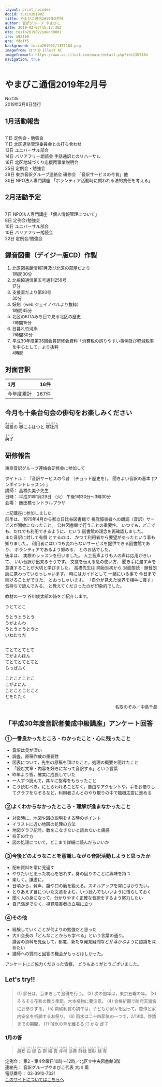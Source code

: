 ```yaml
---
layout: print_noindex
docid: tusin201902
title: やまびこ通信2019年2月号
author: 音訳グループ やまびこ
date: 2019-02-07T15:13:36Z
oto: tusin201902/sound0001
iro: a92160
gra: fdeff5
background: tusin201902/1357104.png
imagefrom: はつ @ Illust AC
imagefromurl: https://www.ac-illust.com/main/detail.php?id=1357104
navigation: true
---
```


# <span data-dur="4.4" data-begin="2.050" id="xmri_0001">やまびこ通信2019年2月号</span>

<span data-dur="2.722" data-begin="6.450" id="xmri_0002">No.135</span>  
<span data-dur="4.213" data-begin="9.172" id="xmri_0003">2019年2月8日発行</span>

## <span data-dur="2.723" data-begin="18.171" id="xmri_0006">1月活動報告</span>

<img class="migi" src="media/tusin201902/cut1.png" alt="" />

<span data-dur="1.544" data-begin="20.894" id="xmri_0007">11日</span>
<span data-dur="3.263" data-begin="22.438" id="xmri_0008">定例会・勉強会</span>  
<span data-dur="1.544" data-begin="25.701" id="xmri_0009">11日</span>
<span data-dur="4.153" data-begin="27.245" id="xmri_000A">北区選挙管理委員会との打ち合わせ</span>  
<span data-dur="1.525" data-begin="31.398" id="xmri_000B">13日</span>
<span data-dur="2.635" data-begin="32.923" id="xmri_000C">ユニバーサル部会</span>  
<span data-dur="1.357" data-begin="35.558" id="xmri_000D">14日</span>
<span data-dur="2.092" data-begin="36.915" id="xmri_000E">バリアフリー朗読会</span>
<span data-dur="3.175" data-begin="39.007" id="xmri_000F">手話通訳とのリハーサル</span>  
<span data-dur="1.562" data-begin="42.182" id="xmri_0010">16日</span>
<span data-dur="4.349" data-begin="43.744" id="xmri_0011">北区地域づくり応援団事業説明会</span>  
<span data-dur="1.571" data-begin="48.093" id="xmri_0012">25日</span>
<span data-dur="3.263" data-begin="49.664" id="xmri_0013">定例会・勉強会</span>  
<span data-dur="1.588" data-begin="52.927" id="xmri_0014">29日</span>
<span data-dur="2.661" data-begin="54.515" id="xmri_0015">東京音訳グループ連絡会</span>
<span data-dur="1.365" data-begin="57.176" id="xmri_0016">研修会</span>
<span data-dur="3.387" data-begin="58.541" id="xmri_0017">「音訳サービスの今昔」他</span>  
<span data-dur="1.52" data-begin="61.928" id="xmri_0018">30日</span>
<span data-dur="2.732" data-begin="63.448" id="xmri_0019">NPO法人専門講座</span>
<span data-dur="5.937" data-begin="66.180" id="xmri_001A">「ボランティア活動時に問われる法的責任を考える」</span>

## <span data-dur="2.586" data-begin="72.117" id="xmri_001B">2月活動予定</span>

<img class="migi" src="media/tusin201902/cut2.png" alt="" />

<span data-dur="1.103" data-begin="74.703" id="xmri_001C">7日</span>
<span data-dur="2.732" data-begin="75.806" id="xmri_001D">NPO法人専門講座</span>
<span data-dur="3.331" data-begin="78.538" id="xmri_001E">「個人情報管理について」</span>  
<span data-dur="1.08" data-begin="81.869" id="xmri_001F">8日</span>
<span data-dur="3.263" data-begin="82.949" id="xmri_0020">定例会/勉強会</span>  
<span data-dur="1.026" data-begin="86.212" id="xmri_0021">10日</span>
<span data-dur="2.634" data-begin="87.238" id="xmri_0022">ユニバーサル部会</span>  
<span data-dur="1.025" data-begin="89.872" id="xmri_0023">10日</span>
<span data-dur="2.942" data-begin="90.897" id="xmri_0024">バリアフリー朗読会</span>  
<span data-dur="1.637" data-begin="93.839" id="xmri_0025">22日</span>
<span data-dur="3.963" data-begin="95.476" id="xmri_0026">定例会/勉強会</span>

## <span data-dur="4.643" data-begin="99.439" id="xmri_0027">録音図書（デイジー版CD）作製</span>

1. <span data-dur="4.378" data-begin="106.666" id="xmri_002A">北区図書館情報1月及び北区の部屋だより</span>  
<span data-dur="2.613" data-begin="111.044" id="xmri_002B">1時間30分</span>
2. <span data-dur="4.458" data-begin="114.389" id="xmri_002D">北視協通信第五号通刊256号</span>  
<span data-dur="1.952" data-begin="118.847" id="xmri_002E">17分</span>
3. <span data-dur="3.01" data-begin="121.792" id="xmri_0030">支援室だより第93号</span>  
<span data-dur="1.993" data-begin="124.802" id="xmri_0031">30分</span>
4. <span data-dur="1.228" data-begin="127.703" id="xmri_0033">妖剣</span><span data-dur="2.597" data-begin="128.931" id="xmri_0034">（web ジェイノベルより抜粋）</span>  
<span data-dur="2.794" data-begin="131.528" id="xmri_0035">1時間45分</span>
5. <span data-dur="3.374" data-begin="135.114" id="xmri_0037">北区のKITAみち目で見る北区の歴史</span>  
<span data-dur="2.501" data-begin="138.488" id="xmri_0038">7時間15分</span>
6. <span data-dur="1.71" data-begin="141.981" id="xmri_003A">日暮れ竹河岸</span>  
<span data-dur="2.613" data-begin="143.691" id="xmri_003B">7時間30分</span>
7. <span data-dur="5.412" data-begin="147.155" id="xmri_003D">平成30年度第36回会員研修会資料</span><span data-dur="6.437" data-begin="152.567" id="xmri_003E">「消費税の誤りやすい事例及び軽減税率を中心として」より抜粋</span>  
<span data-dur="2.761" data-begin="159.004" id="xmri_003F">4時間</span>

## <span data-dur="2.068" data-begin="161.765" id="xmri_0040">対面音訳</span>

<span data-dur="1.25" data-begin="163.833" id="xmri_0041">1月</span>|<span data-dur="2.309" data-begin="165.083" id="xmri_0042">16件</span>
|:---|---:|
<span data-dur="1.785" data-begin="167.392" id="xmri_0043">今年度累計</span>|<span data-dur="3.593" data-begin="169.177" id="xmri_0044">167件</span>

## <span data-dur="4.953" data-begin="172.770" id="xmri_0045">今月も十条台句会の俳句をお楽しみください</span>

<span data-dur="11.484" data-begin="177.723" id="xmri_0046"><ruby>被藁<rt>きせわら</rt></ruby>の <ruby>奥<rt>おく</rt></ruby>にふはつと <ruby>寒牡丹<rt>かんぼたん</rt></ruby></span>

<span data-dur="2.582" data-begin="189.207" id="xmri_004C" class="haigo"><ruby>英子<rt>えいこ</rt></ruby></span>

## <span data-dur="2.172" data-begin="191.789" id="xmri_004D">研修報告</span>

<span data-dur="4.769" data-begin="193.961" id="xmri_004E">東京音訳グループ連絡会研修会に参加して</span>

<span data-dur="1.054" data-begin="198.730" id="xmri_004F">タイトル：</span>
<span data-dur="2.357" data-begin="199.784" id="xmri_0050">『音訳サービスの今昔</span>
<span data-dur="2.442" data-begin="202.141" id="xmri_0051">（チョット歴史を）。</span>
<span data-dur="2.215" data-begin="204.583" id="xmri_0052">聞きよい音訳の基本</span>
<span data-dur="2.465" data-begin="206.798" id="xmri_0053">(ワンポイントレッスン) 』</span>  
<span data-dur="0.989" data-begin="209.263" id="xmri_0054">講師：</span>
<span data-dur="2.628" data-begin="210.252" id="xmri_0055">高橋久美子先生</span>  
<span data-dur="1.101" data-begin="212.880" id="xmri_0056">日時：</span>
<span data-dur="3.941" data-begin="213.981" id="xmri_0057">平成31年1月29日</span>
<span data-dur="1.118" data-begin="217.922" id="xmri_0058">（火）</span>
<span data-dur="4.473" data-begin="219.040" id="xmri_0059">午後1時30分～3時30分</span>  
<span data-dur="1.165" data-begin="223.513" id="xmri_005A">会場：</span>
<span data-dur="3.361" data-begin="224.678" id="xmri_005B">飯田橋セントラルプラザ</span>

<span data-dur="4.009" data-begin="228.039" id="xmri_005C">上記講座に参加しました。</span>  
<span data-dur="1.353" data-begin="232.048" id="xmri_005D">前半は、</span>
<span data-dur="4.695" data-begin="233.401" id="xmri_005E">1970年4月から都立日比谷図書館で</span>
<span data-dur="6.094" data-begin="238.096" id="xmri_005F">視覚障害者への朗読（音訳）サービスが開始になったこと。</span>
<span data-dur="4.179" data-begin="244.190" id="xmri_0060">公共図書館で行うことの重要性。</span>
<span data-dur="4.437" data-begin="248.369" id="xmri_0061">いつでも、どこでも、だれでも利用できるように、という</span>
<span data-dur="4.274" data-begin="252.806" id="xmri_0062">図書館の理念を再確認しました。</span>  
<span data-dur="3.538" data-begin="257.080" id="xmri_0063">また音訳に対して有償</span>
<span data-dur="1.312" data-begin="263.517" id="xmri_0065">とするのは、</span>
<span data-dur="5.763" data-begin="264.829" id="xmri_0066">かつて利用者から要望があったという事も知りました。</span>
<span data-dur="5.509" data-begin="270.592" id="xmri_0067">利用者にはいつも変わらないサービスを提供できる図書館であり、</span>
<span data-dur="2.49" data-begin="276.101" id="xmri_0068">ボランティアであるよう努める、</span>
<span data-dur="3.007" data-begin="278.591" id="xmri_0069">とのお話でした。</span>  
<span data-dur="1.272" data-begin="281.598" id="xmri_006A">後半は、</span>
<span data-dur="3.519" data-begin="282.870" id="xmri_006B">実際のレッスンを行いました。</span>
<span data-dur="4.722" data-begin="286.389" id="xmri_006C">人工音声よりも人の声は応用がきいて、</span>
<span data-dur="3.275" data-begin="291.111" id="xmri_006D">いい音訳が出来るそうです。</span>
<span data-dur="2.647" data-begin="294.386" id="xmri_006E">文意を伝える息の使い方、</span>
<span data-dur="5.41" data-begin="297.033" id="xmri_006F">聞き手に渡す声を意識することが大切と学びました。</span>
<span data-dur="1.85" data-begin="302.443" id="xmri_0070">高橋先生は</span>
<span data-dur="1.552" data-begin="304.293" id="xmri_0071">開始当初から</span>
<span data-dur="5.301" data-begin="305.845" id="xmri_0072">対面朗読・録音朗読に携わっていらっしゃいます。</span>
<span data-dur="1.929" data-begin="311.146" id="xmri_0073">時にはガイドとして</span>
<span data-dur="1.743" data-begin="313.075" id="xmri_0074">一緒にいる事で</span>
<span data-dur="2.444" data-begin="314.818" id="xmri_0075">今日まで続けることができた、</span>
<span data-dur="2.362" data-begin="317.262" id="xmri_0076">とおっしゃいます。</span>
<span data-dur="4.348" data-begin="319.624" id="xmri_0077">「自分が見えた世界を相手に渡す」気持ちで読んでみる、</span>
<span data-dur="4.428" data-begin="323.972" id="xmri_0078">と教えてくださったのが印象的でした。</span>

<span data-dur="1.622" data-begin="328.400" id="xmri_0079">教材の一つ</span>
<span data-dur="4.609" data-begin="330.022" id="xmri_007A">谷川俊太郎の詩をご紹介します。</span>

<span data-dur="2.887" data-begin="334.631" id="xmri_007B">うとてとこ</span>

<span data-dur="2.162" data-begin="337.518" id="xmri_007C">うとうとうとう</span>  
<span data-dur="1.84" data-begin="339.680" id="xmri_007D">うがよんわ</span>  
<span data-dur="2.342" data-begin="341.520" id="xmri_007E">うとうとうとうと</span>  
<span data-dur="2.402" data-begin="343.862" id="xmri_007F">いねむりだ</span>

<img class="migi" src="media/tusin201902/cut3.png" alt="" />

<span data-dur="2.202" data-begin="346.264" id="xmri_0080">てとてとてとて</span>  
<span data-dur="1.994" data-begin="348.466" id="xmri_0081">てがよんほん</span>  
<span data-dur="2.226" data-begin="350.460" id="xmri_0082">てとてとてとてと</span>  
<span data-dur="2.546" data-begin="352.686" id="xmri_0083">らっぱふく</span>

<span data-dur="2.156" data-begin="355.232" id="xmri_0084">ことことことこ</span>  
<span data-dur="1.894" data-begin="357.388" id="xmri_0085">こがよにん</span>  
<span data-dur="2.297" data-begin="359.282" id="xmri_0086">ことことことこと</span>  
<span data-dur="2.819" data-begin="361.579" id="xmri_0087">とをたたく</span>

<div style="text-align: right;">
<span data-dur="1.435" data-begin="364.398" id="xmri_0088">名取のぞみ／</span><span data-dur="3.244" data-begin="365.833" id="xmri_0089">中島千晶</span>
</div>

## <span data-dur="6.105" data-begin="369.077" id="xmri_008A">「平成30年度音訳者養成中級講座」アンケート回答</span>

### <span data-dur="1.226" data-begin="375.182" id="xmri_008B">①</span><span data-dur="5.543" data-begin="376.408" id="xmri_008C">一番良かったところ・わかったこと・心に残ったこと</span>

- <span data-dur="3.22" data-begin="381.951" id="xmri_008D">音訳は奥が深い</span>
- <span data-dur="2.632" data-begin="385.171" id="xmri_008E">調査，原稿作成の</span><span data-dur="2.38" data-begin="387.803" id="xmri_008F">重要性</span>
- <span data-dur="1.81" data-begin="390.183" id="xmri_0090">図表について，</span><span data-dur="2.904" data-begin="391.993" id="xmri_0091">先生の原稿を頂けたこと，</span><span data-dur="3.246" data-begin="394.897" id="xmri_0092">処理の概要を聞けたこと</span>
- <span data-dur="2.491" data-begin="398.643" id="xmri_0094">「読む文章・内容を</span><span data-dur="2.221" data-begin="401.134" id="xmri_0095">好きになって音訳する」</span><span data-dur="2.383" data-begin="403.355" id="xmri_0096">という言葉</span>
- <span data-dur="1.867" data-begin="405.738" id="xmri_0097">昨年より皆，</span><span data-dur="3.224" data-begin="407.605" id="xmri_0098">確実に成長していた</span>
- <span data-dur="1.727" data-begin="410.829" id="xmri_0099">一人ずつ読んで，</span><span data-dur="3.415" data-begin="412.556" id="xmri_009A">其々に指導をもらったこと</span>
- <span data-dur="1.384" data-begin="415.971" id="xmri_009B">こう読むべき，</span><span data-dur="1.902" data-begin="417.355" id="xmri_009C">にとらわれることなく，</span><span data-dur="2.039" data-begin="419.257" id="xmri_009D">自由なアクセントや，</span><span data-dur="2.533" data-begin="421.296" id="xmri_009E">手をお借りしてグラフをなぞるなど，</span><span data-dur="2.649" data-begin="423.829" id="xmri_009F">利用者さんとのやり取りの中で</span><span data-dur="3.48" data-begin="426.478" id="xmri_00A0">臨機応変に進める</span>

### <span data-dur="1.026" data-begin="429.958" id="xmri_00A1">②</span><span data-dur="2.263" data-begin="430.984" id="xmri_00A2">よくわからなかったところ</span><span data-dur="3.182" data-begin="433.247" id="xmri_00A3">・理解が進まなかったこと</span>

- <span data-dur="1.319" data-begin="436.429" id="xmri_00A4">対面時に，</span><span data-dur="4.188" data-begin="437.748" id="xmri_00A5">地図や図の説明をする時のポイント</span>
- <span data-dur="3.846" data-begin="441.936" id="xmri_00A6">イラストに近い地図の処理の方法</span>
- <span data-dur="2.814" data-begin="445.782" id="xmri_00A7">地図グラフ記号。</span><span data-dur="3.826" data-begin="448.596" id="xmri_00A8">数をこなさないと読めないと痛感</span>
- <span data-dur="2.509" data-begin="452.422" id="xmri_00A9">校正の仕方</span>
- <span data-dur="1.891" data-begin="454.931" id="xmri_00AA">図の処理について，</span><span data-dur="3.992" data-begin="456.822" id="xmri_00AB">どこまで詳細に読んだらいいか</span>

### <span data-dur="1.215" data-begin="460.814" id="xmri_00AC">③</span><span data-dur="6.493" data-begin="462.029" id="xmri_00AD">今後どのようなことを意識しながら音訳活動しようと思ったか</span>

- <span data-dur="3.37" data-begin="468.522" id="xmri_00AE">配布資料を常に見返す</span>
- <span data-dur="2.996" data-begin="471.892" id="xmri_00AF">やりたいと思った初心を忘れず，</span><span data-dur="3.45" data-begin="474.888" id="xmri_00B0">身の回りのことに興味を持つ</span>
- <span data-dur="1.914" data-begin="478.338" id="xmri_00B1">楽しく。</span><span data-dur="2.421" data-begin="480.252" id="xmri_00B2">謙虚に。</span>
- <span data-dur="1.304" data-begin="482.673" id="xmri_00B3">日頃から，</span><span data-dur="1.23" data-begin="483.977" id="xmri_00B4">発声，</span><span data-dur="3.193" data-begin="485.207" id="xmri_00B5">腹や口の筋を鍛える。</span><span data-dur="3.845" data-begin="488.400" id="xmri_00B6">スキルアップを常にはかりたい。</span>
- <span data-dur="3.557" data-begin="492.245" id="xmri_00B7">とりあえず目についた文章をよむ。</span><span data-dur="3.617" data-begin="495.802" id="xmri_00B8">いつ読んでもいいように慣らしておく</span>
- <span data-dur="1.984" data-begin="499.419" id="xmri_00B9">聞く人の身になって，</span><span data-dur="5.345" data-begin="501.403" id="xmri_00BA">分かりやすく正確な音訳をするよう努力したい</span>
- <span data-dur="1.802" data-begin="506.748" id="xmri_00BB">自己満足でなく，</span><span data-dur="3.793" data-begin="508.550" id="xmri_00BC">視覚障害者の立場に立つ</span>

### <span data-dur="1.154" data-begin="512.343" id="xmri_00BD">④</span><span data-dur="2.067" data-begin="513.497" id="xmri_00BE">その他</span>

- <span data-dur="4.955" data-begin="515.564" id="xmri_00BF">経験していくことが何よりの勉強だと思った</span>
- <span data-dur="1.874" data-begin="520.519" id="xmri_00C0">大川会長の</span><span data-dur="4.312" data-begin="522.393" id="xmri_00C1">「どんなことからも学べる」という言葉の通り。</span>  
<span data-dur="2.435" data-begin="526.705" id="xmri_00C2">講習の資料を見返して，</span><span data-dur="0.853" data-begin="529.140" id="xmri_00C3">都度，</span><span data-dur="3.533" data-begin="529.993" id="xmri_00C4">新たな発見疑問などが浮かぶように</span><span data-dur="2.705" data-begin="533.526" id="xmri_00C5">認識を深めたい</span>
- <span data-dur="5.192" data-begin="536.231" id="xmri_00C6">講師への質問と回答の機会がもっとほしかった。</span>

<span data-dur="3.061" data-begin="543.123" id="xmri_00C8">アンケートにご協力くださった皆様，</span>
<span data-dur="3.256" data-begin="546.184" id="xmri_00C9">どうもありがとうございました。</span>

## <span data-dur="1.749" data-begin="551.490" id="xmri_00CB">Let's try!!</span>

<blockquote markdown="1">
(1) 節分は，豆まきして<ruby>追儺<rt>(　　　)</rt></ruby>を行う。  
(2) 次の<ruby>閏年<rt>(　　　)</rt></ruby>は，東京五輪の年。  
(3) そろそろ花粉の舞う季節。<ruby>木本<rt>(　　　)</rt></ruby>植物に要注意。  
(4) 合格祈願で<ruby>防府<rt>(　　　)</rt></ruby>天満宮にお参りする。  
(5) <ruby>南砺<rt>(　　　)</rt></ruby><ruby>利賀<rt>(　　　)</rt></ruby>の<ruby>初午<rt>(　　　)</rt></ruby>は，子どもが家々を回って，豊作と家内安全を祈願するお祭り。  
(6) <ruby>雨水<rt>(　　　)</rt></ruby>は<ruby>二十四節気<rt>(　　　)</rt></ruby>の一つで，2/19頃。<ruby>啓蟄<rt>(　　　)</rt></ruby>までの期間。  
(7) <ruby>薄氷<rt>(　　　)</rt></ruby>の草を離るる<ruby>汀<rt>(　　　)</rt></ruby>かな  
<span style="text-align:right;">虚子</span>
</blockquote>

### <span data-dur="2.208" data-begin="557.052" id="xmri_00CD">1月の答</span>

<blockquote markdown="1">
<span data-dur="1.695" data-begin="559.260" id="xmri_00CE"><ruby>胡粉<rt>ごふん</rt></ruby></span>  
<span data-dur="1.852" data-begin="560.955" id="xmri_00CF"><ruby>白緑<rt>びゃくろく</rt></ruby></span>  
<span data-dur="1.807" data-begin="562.807" id="xmri_00D0"><ruby>白群<rt>びゃくぐん</rt></ruby></span>  
<span data-dur="1.678" data-begin="564.614" id="xmri_00D1"><ruby>紺青<rt>こんじょう</rt></ruby></span>  
<span data-dur="1.702" data-begin="566.292" id="xmri_00D2"><ruby>弁柄<rt>べんがら</rt></ruby></span>  
<span data-dur="1.676" data-begin="567.994" id="xmri_00D3"><ruby>淡黄<rt>たんこう</rt></ruby></span>  
<span data-dur="1.792" data-begin="569.670" id="xmri_00D4"><ruby>群緑<rt>ぐんろく</rt></ruby></span>  
<span data-dur="1.774" data-begin="571.462" id="xmri_00D5"><ruby>辰砂<rt>しんしゃ</rt></ruby></span>  
<span data-dur="1.751" data-begin="573.236" id="xmri_00D6"><ruby>緑青<rt>ろくしょう</rt></ruby></span>
</blockquote>

<span data-dur="1.272" data-begin="574.987" id="xmri_00D7">定例会：</span>
<span data-dur="7.34" data-begin="576.259" id="xmri_00D8">第2・第4金曜日10時～12時／北区立中央図書館3階</span>  
<span data-dur="1.446" data-begin="583.599" id="xmri_00D9">連絡先：</span>
<span data-dur="4.375" data-begin="585.045" id="xmri_00DA">音訳グループやまびこ代表 大川 薫</span>  
<span data-dur="1.627" data-begin="589.420" id="xmri_00DB">電話番号：</span>
<span data-dur="4.069" data-begin="591.047" id="xmri_00DC">03-3910-7331</span>  
<span data-dur="2.525" data-begin="595.116" id="xmri_00DD"><a href="mailto:ymbk2016ml@gmail.com?Subject=やまびこウェブサイトについて" data-dur="2.282" data-begin="597.641" id="xmri_00DE">このサイトについてはこちらへ</a></span>


